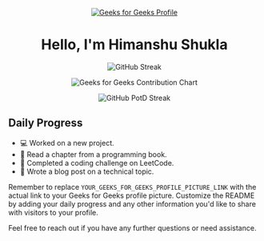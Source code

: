 <!-- Replace the Geeks for Geeks logo, your Geeks for Geeks profile link, and your Geeks for Geeks profile picture link -->
<p align="center">
  <a href="https://media.geeksforgeeks.org/gfg-gg-logo.svg">
    <img src="YOUR_GEEKS_FOR_GEEKS_PROFILE_PICTURE_LINK" alt="Geeks for Geeks Profile">
  </a>
</p>

<h1 align="center">Hello, I'm Himanshu Shukla</h1>

<p align="center">
  <img src="https://github-readme-streak-stats.herokuapp.com/?user=himanshushukla9&theme=dark" alt="GitHub Streak" />
</p>

<p align="center">
  <img src="https://github.com/GeeksforGeeks/Contribution-Chart" alt="Geeks for Geeks Contribution Chart" />
</p>

<p align="center">
  <img src="https://github-readme-potd.vercel.app/api?username=himanshushukla9" alt="GitHub PotD Streak" />
</p>

## Daily Progress

- :computer: Worked on a new project.
- :book: Read a chapter from a programming book.
- :muscle: Completed a coding challenge on LeetCode.
- :pencil: Wrote a blog post on a technical topic.

Remember to replace `YOUR_GEEKS_FOR_GEEKS_PROFILE_PICTURE_LINK` with the actual link to your Geeks for Geeks profile picture. Customize the README by adding your daily progress and any other information you'd like to share with visitors to your profile.

Feel free to reach out if you have any further questions or need assistance.
